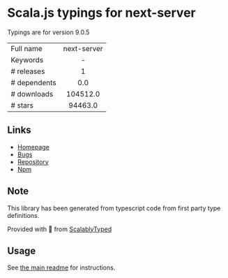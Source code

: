 
# Scala.js typings for next-server

Typings are for version 9.0.5



|                    |                 |
| ------------------ | :-------------: |
| Full name          | next-server |
| Keywords           | - |
| # releases         | 1 |
| # dependents       | 0.0 |
| # downloads        | 104512.0 |
| # stars            | 94463.0 |

## Links
- [Homepage](https://github.com/zeit/next.js#readme)
- [Bugs](https://github.com/zeit/next.js/issues)
- [Repository](https://github.com/zeit/next.js)
- [Npm](https://www.npmjs.com/package/next-server)
    


## Note
This library has been generated from typescript code from first party type definitions.

Provided with :purple_heart: from [ScalablyTyped](https://github.com/oyvindberg/ScalablyTyped)

## Usage
See [the main readme](../../readme.md) for instructions.


